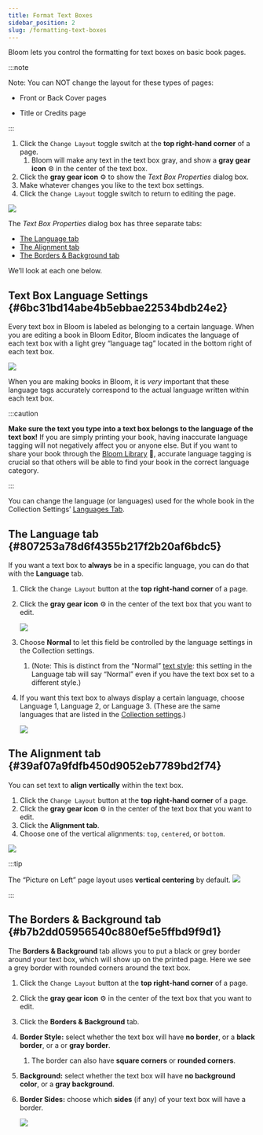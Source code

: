 ```yaml
---
title: Format Text Boxes
sidebar_position: 2
slug: /formatting-text-boxes
---
```




Bloom lets you control the formatting for text boxes on basic book pages.


:::note

Note: You can NOT change the layout for these types of pages:
- Front or Back Cover pages

- Title or Credits page

:::



1. Click the `Change Layout` toggle switch at the **top right-hand corner** of a page.
	1. Bloom will make any text in the text box gray, and show a **gray gear icon** ⚙ in the center of the text box.
2. Click the **gray gear icon** ⚙ to show the _Text Box Properties_ dialog box.
3. Make whatever changes you like to the text box settings.
4. Click the `Change Layout` toggle switch to return to editing the page.

![](./formatting-text-boxes.e7393508-9e5e-4201-8c40-9d67d8f9f6b8.gif)


The _Text Box Properties_ dialog box has three separate tabs:

- [The Language tab](/formatting-text-boxes#807253a78d6f4355b217f2b20af6bdc5)
- [The Alignment tab](/formatting-text-boxes#39af07a9fdfb450d9052eb7789bd2f74)
- [The Borders & Background tab](/formatting-text-boxes#b7b2dd05956540c880ef5e5ffbd9f9d1)

We’ll look at each one below.


## Text Box Language Settings {#6bc31bd14abe4b5ebbae22534bdb24e2}


Every text box in Bloom is labeled as belonging to a certain language. When you are editing a book in Bloom Editor, Bloom indicates the language of each text box with a light grey “language tag” located in the bottom right of each text box.


![](./formatting-text-boxes.bd558f32-805e-4cd3-905a-9125affa45e0.png)


When you are making books in Bloom, it is _very_ important that these language tags accurately correspond to the actual language written within each text box.


:::caution

**Make sure the text you type into a text box belongs to the language of the text box!** 
If you are simply printing your book, having inaccurate language tagging will not negatively affect you or anyone else. But if you want to share your book through the [Bloom Library](https://bloomlibrary.org/) 📕, accurate language tagging is crucial so that others will be able to find your book in the correct language category.

:::




You can change the language (or languages) used for the whole book in the Collection Settings’ [Languages Tab](/collection-settings#666299e09b6c4f36bd368dcbd8a20a10).


## The Language tab {#807253a78d6f4355b217f2b20af6bdc5}


If you want a text box to **always** be in a specific language, you can do that with the **Language** tab.

1. Click the `Change Layout` button at the **top right-hand corner** of a page.
2. Click the **gray gear icon** ⚙ in the center of the text box that you want to edit.

	![](./formatting-text-boxes.3ae72d8b-f4f4-4936-afe6-8fe3f195a197.png)

3. Choose **Normal** to let this field be controlled by the language settings in the Collection settings.
	1. (Note: This is distinct from the “Normal” [text style](/formatting-text-styles#feb4fb1700e64099b661c721f9195918): this setting in the Language tab will say “Normal” even if you have the text box set to a different style.)
4. If you want this text box to always display a certain language, choose Language 1, Language 2, or Language 3. (These are the same languages that are listed in the [Collection settings](/collection-settings#666299e09b6c4f36bd368dcbd8a20a10).)

	![](./formatting-text-boxes.43bb99e3-89f3-40e8-b328-171b5008eb1a.png)


## The Alignment tab {#39af07a9fdfb450d9052eb7789bd2f74}


You can set text to **align vertically** within the text box.

1. Click the `Change Layout` button at the **top right-hand corner** of a page.
2. Click the **gray gear icon** ⚙ in the center of the text box that you want to edit.
3. Click the **Alignment tab**.
4. Choose one of the vertical alignments: `top`, `centered`, or `bottom`.

![](./formatting-text-boxes.29b337db-e198-41b7-8778-4660f251693d.png)


:::tip

The “Picture on Left” page layout uses **vertical centering** by default.
![](./formatting-text-boxes.cb4552e0-1a81-4640-ae6c-df6e1dc9be90.png)

:::




## The Borders & Background tab {#b7b2dd05956540c880ef5e5ffbd9f9d1}


The **Borders & Background** tab allows you to put a black or grey border around your text box, which will show up on the printed page. Here we see a grey border with rounded corners around the text box.

1. Click the `Change Layout` button at the **top right-hand corner** of a page.
2. Click the **gray gear icon** ⚙ in the center of the text box that you want to edit.
3. Click the **Borders & Background** tab.
4. **Border Style:** select whether the text box will have **no border**, or a **black border**, or a or **gray border**.
	1. The border can also have **square corners** or **rounded corners**.
5. **Background:** select whether the text box will have **no background color**, or a **gray background**.
6. **Border Sides:** choose which **sides** (if any) of your text box will have a border.

	![](./formatting-text-boxes.515f02ab-f608-4f8b-9d65-9fc52ca8d2ee.png)


